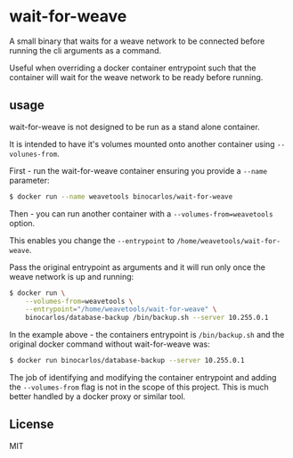 # wait-for-weave

A small binary that waits for a weave network to be connected before running the cli arguments as a command.

Useful when overriding a docker container entrypoint such that the container will wait for the weave network to be ready before running.

## usage

wait-for-weave is not designed to be run as a stand alone container.

It is intended to have it's volumes mounted onto another container using `--volunes-from`.

First - run the wait-for-weave container ensuring you provide a `--name` parameter:

```bash
$ docker run --name weavetools binocarlos/wait-for-weave
```

Then - you can run another container with a `--volumes-from=weavetools` option.

This enables you change the `--entrypoint` to `/home/weavetools/wait-for-weave`.

Pass the original entrypoint as arguments and it will run only once the weave network is up and running:

```bash
$ docker run \
    --volumes-from=weavetools \
    --entrypoint="/home/weavetools/wait-for-weave" \
    binocarlos/database-backup /bin/backup.sh --server 10.255.0.1
```

In the example above - the containers entrypoint is `/bin/backup.sh` and the original docker command without wait-for-weave was:

```bash
$ docker run binocarlos/database-backup --server 10.255.0.1
```

The job of identifying and modifying the container entrypoint and adding the `--volumes-from` flag is not in the scope of this project.  This is much better handled by a docker proxy or similar tool.

## License

MIT
